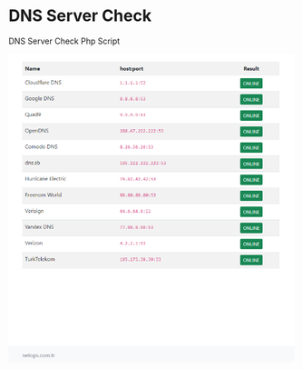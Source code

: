# DNS Server Check
DNS Server Check Php Script

![Demo](https://raw.githubusercontent.com/alptekinsunnetci/DNS-Server-Check/main/demo.png)
